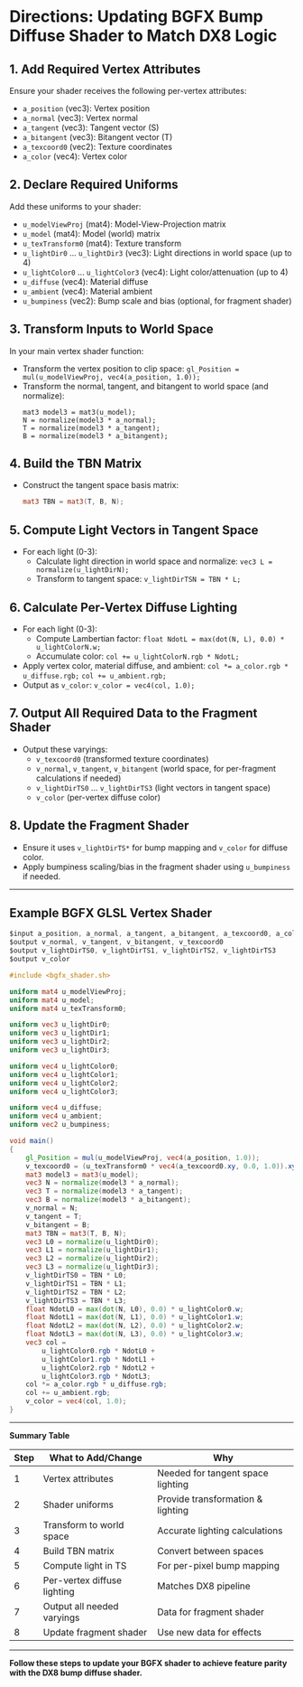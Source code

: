 # Directions: Updating BGFX Bump Diffuse Shader to Match DX8 Logic

## 1. Add Required Vertex Attributes

Ensure your shader receives the following per-vertex attributes:
- `a_position` (vec3): Vertex position
- `a_normal` (vec3): Vertex normal
- `a_tangent` (vec3): Tangent vector (S)
- `a_bitangent` (vec3): Bitangent vector (T)
- `a_texcoord0` (vec2): Texture coordinates
- `a_color` (vec4): Vertex color

## 2. Declare Required Uniforms

Add these uniforms to your shader:
- `u_modelViewProj` (mat4): Model-View-Projection matrix
- `u_model` (mat4): Model (world) matrix
- `u_texTransform0` (mat4): Texture transform
- `u_lightDir0` ... `u_lightDir3` (vec3): Light directions in world space (up to 4)
- `u_lightColor0` ... `u_lightColor3` (vec4): Light color/attenuation (up to 4)
- `u_diffuse` (vec4): Material diffuse
- `u_ambient` (vec4): Material ambient
- `u_bumpiness` (vec2): Bump scale and bias (optional, for fragment shader)

## 3. Transform Inputs to World Space

In your main vertex shader function:
- Transform the vertex position to clip space:
  `gl_Position = mul(u_modelViewProj, vec4(a_position, 1.0));`
- Transform the normal, tangent, and bitangent to world space (and normalize):
  ```
  mat3 model3 = mat3(u_model);
  N = normalize(model3 * a_normal);
  T = normalize(model3 * a_tangent);
  B = normalize(model3 * a_bitangent);
  ```

## 4. Build the TBN Matrix

- Construct the tangent space basis matrix:
  ```glsl
  mat3 TBN = mat3(T, B, N);
  ```

## 5. Compute Light Vectors in Tangent Space

- For each light (0-3):
  - Calculate light direction in world space and normalize:
    `vec3 L = normalize(u_lightDirN);`
  - Transform to tangent space:
    `v_lightDirTSN = TBN * L;`

## 6. Calculate Per-Vertex Diffuse Lighting

- For each light (0-3):
  - Compute Lambertian factor:
    `float NdotL = max(dot(N, L), 0.0) * u_lightColorN.w;`
  - Accumulate color:
    `col += u_lightColorN.rgb * NdotL;`
- Apply vertex color, material diffuse, and ambient:
  `col *= a_color.rgb * u_diffuse.rgb;`
  `col += u_ambient.rgb;`
- Output as `v_color`:
  `v_color = vec4(col, 1.0);`

## 7. Output All Required Data to the Fragment Shader

- Output these varyings:
  - `v_texcoord0` (transformed texture coordinates)
  - `v_normal`, `v_tangent`, `v_bitangent` (world space, for per-fragment calculations if needed)
  - `v_lightDirTS0` ... `v_lightDirTS3` (light vectors in tangent space)
  - `v_color` (per-vertex diffuse color)

## 8. Update the Fragment Shader

- Ensure it uses `v_lightDirTS*` for bump mapping and `v_color` for diffuse color.
- Apply bumpiness scaling/bias in the fragment shader using `u_bumpiness` if needed.

---

## Example BGFX GLSL Vertex Shader

```glsl
$input a_position, a_normal, a_tangent, a_bitangent, a_texcoord0, a_color
$output v_normal, v_tangent, v_bitangent, v_texcoord0
$output v_lightDirTS0, v_lightDirTS1, v_lightDirTS2, v_lightDirTS3
$output v_color

#include <bgfx_shader.sh>

uniform mat4 u_modelViewProj;
uniform mat4 u_model;
uniform mat4 u_texTransform0;

uniform vec3 u_lightDir0;
uniform vec3 u_lightDir1;
uniform vec3 u_lightDir2;
uniform vec3 u_lightDir3;

uniform vec4 u_lightColor0;
uniform vec4 u_lightColor1;
uniform vec4 u_lightColor2;
uniform vec4 u_lightColor3;

uniform vec4 u_diffuse;
uniform vec4 u_ambient;
uniform vec2 u_bumpiness;

void main()
{
    gl_Position = mul(u_modelViewProj, vec4(a_position, 1.0));
    v_texcoord0 = (u_texTransform0 * vec4(a_texcoord0.xy, 0.0, 1.0)).xy;
    mat3 model3 = mat3(u_model);
    vec3 N = normalize(model3 * a_normal);
    vec3 T = normalize(model3 * a_tangent);
    vec3 B = normalize(model3 * a_bitangent);
    v_normal = N;
    v_tangent = T;
    v_bitangent = B;
    mat3 TBN = mat3(T, B, N);
    vec3 L0 = normalize(u_lightDir0);
    vec3 L1 = normalize(u_lightDir1);
    vec3 L2 = normalize(u_lightDir2);
    vec3 L3 = normalize(u_lightDir3);
    v_lightDirTS0 = TBN * L0;
    v_lightDirTS1 = TBN * L1;
    v_lightDirTS2 = TBN * L2;
    v_lightDirTS3 = TBN * L3;
    float NdotL0 = max(dot(N, L0), 0.0) * u_lightColor0.w;
    float NdotL1 = max(dot(N, L1), 0.0) * u_lightColor1.w;
    float NdotL2 = max(dot(N, L2), 0.0) * u_lightColor2.w;
    float NdotL3 = max(dot(N, L3), 0.0) * u_lightColor3.w;
    vec3 col =
        u_lightColor0.rgb * NdotL0 +
        u_lightColor1.rgb * NdotL1 +
        u_lightColor2.rgb * NdotL2 +
        u_lightColor3.rgb * NdotL3;
    col *= a_color.rgb * u_diffuse.rgb;
    col += u_ambient.rgb;
    v_color = vec4(col, 1.0);
}
```

---

**Summary Table**

| Step | What to Add/Change          | Why                                 |
|------|----------------------------|-------------------------------------|
| 1    | Vertex attributes           | Needed for tangent space lighting   |
| 2    | Shader uniforms             | Provide transformation & lighting   |
| 3    | Transform to world space    | Accurate lighting calculations      |
| 4    | Build TBN matrix            | Convert between spaces              |
| 5    | Compute light in TS         | For per-pixel bump mapping          |
| 6    | Per-vertex diffuse lighting | Matches DX8 pipeline                |
| 7    | Output all needed varyings  | Data for fragment shader            |
| 8    | Update fragment shader      | Use new data for effects            |

---

**Follow these steps to update your BGFX shader to achieve feature parity with the DX8 bump diffuse shader.**